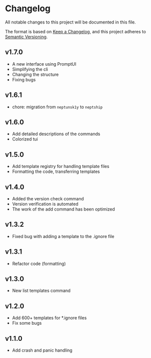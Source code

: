 # Changelog

All notable changes to this project will be documented in this file.

The format is based on [Keep a Changelog](https://keepachangelog.com), and this project adheres to
[Semantic Versioning](https://semver.org).

## v1.7.0

- A new interface using PromptUI
- Simplifying the cli
- Сhanging the structure
- Fixing bugs

## v1.6.1

- chore: migration from `neptunsk1y` to `neptship`

## v1.6.0

- Add detailed descriptions of the commands
- Colorized tui

## v1.5.0

- Add template registry for handling template files
- Formatting the code, transferring templates

## v1.4.0

- Added the version check command
- Version verification is automated
- The work of the add command has been optimized

## v1.3.2

- Fixed bug with adding a template to the .ignore file

## v1.3.1

- Refactor code (formatting)

## v1.3.0

- New list templates command

## v1.2.0

- Add 600+ templates for *.ignore files
- Fix some bugs

## v1.1.0

- Add crash and panic handling